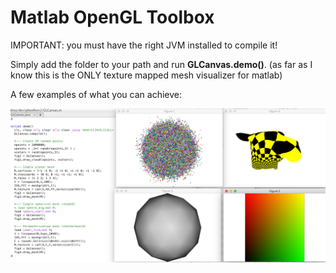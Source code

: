 Matlab OpenGL Toolbox
===============

IMPORTANT: you must have the right JVM installed to compile it!

Simply add the folder to your path and run **GLCanvas.demo()**.
(as far as I know this is the ONLY texture mapped mesh visualizer for matlab)

A few examples of what you can achieve:

![alt tag](https://raw.githubusercontent.com/ataiya/OpenGL-Toolbox/master/gltoolbox.png)

